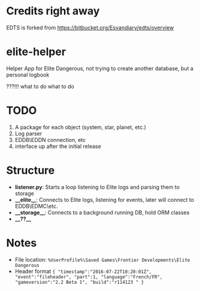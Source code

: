 # Credits right away
EDTS is forked from https://bitbucket.org/Esvandiary/edts/overview

# elite-helper
Helper App for Elite Dangerous, not trying to create another database, but a personal logbook

???!!! what to do what to do

# TODO
1) A package for each object (system, star, planet, etc.)
2) Log parser
3) EDDB\EDDN connection, etc
4) interface up after the initial release

# Structure
* **listener.py**: Starts a loop listening to Elite logs and parsing them to storage
* **\_\_elite\_\_**: Connects to Elite logs, listening for events, later will connect to EDDB\EDMC\etc.
* **\_\_storage\_\_**: Connects to a background running DB, hold ORM classes
* **\_\_??\_\_**


# Notes
* File location: `%UserProfile%\Saved Games\Frontier Developments\Elite Dangerous`
* Header format `{ "timestamp":"2016-07-22T10:20:01Z", "event":"fileheader", "part":1, "language":"French/FR", "gameversion":"2.2 Beta 1", "build":"r114123 " }`


